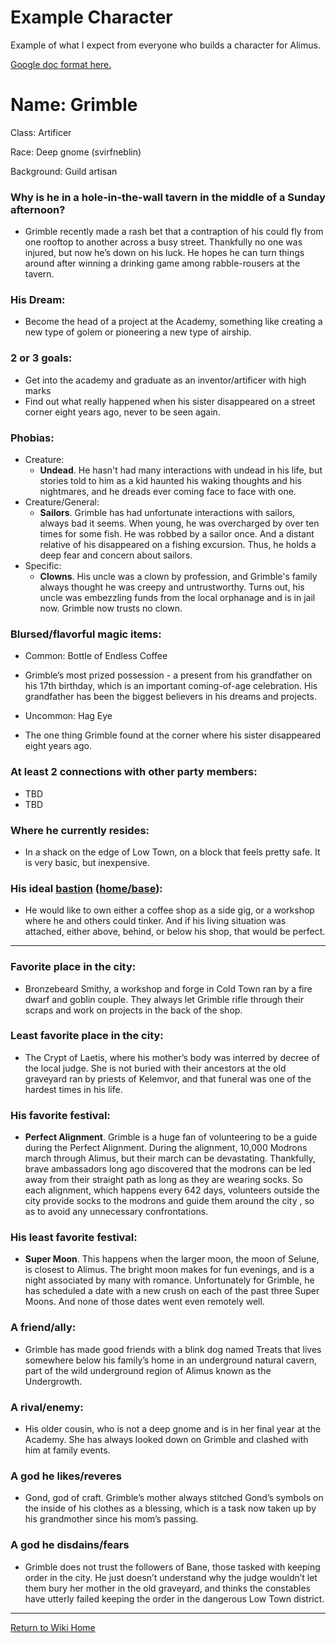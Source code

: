 # Example Character

Example of what I expect from everyone who builds a character for Alimus. 

[Google doc format here.](https://docs.google.com/document/d/139EMTInHm4qp8IjPIQasVY2Pz8qry4MuR3dknn3Q5xY/edit?tab=t.0)

# Name: Grimble

Class: Artificer

Race: Deep gnome (svirfneblin)

Background: Guild artisan

### Why is he in a hole-in-the-wall tavern in the middle of a Sunday afternoon? 

- Grimble recently made a rash bet that a contraption of his could fly from one rooftop to another across a busy street. Thankfully no one was injured, but now he’s down on his luck. He hopes he can turn things around after winning a drinking game among rabble-rousers at the tavern.

### His Dream:

- Become the head of a project at the Academy, something like creating a new type of golem or pioneering a new type of airship.

### 2 or 3 goals:

- Get into the academy and graduate as an inventor/artificer with high marks
- Find out what really happened when his sister disappeared on a street corner eight years ago, never to be seen again.

### Phobias:

- Creature:
	- **Undead**. He hasn't had many interactions with undead in his life, but stories told to him as a kid haunted his waking thoughts and his nightmares, and he dreads ever coming face to face with one.
- Creature/General:
	- **Sailors**. Grimble has had unfortunate interactions with sailors, always bad it seems. When young, he was overcharged by over ten times for some fish. He was robbed by a sailor once. And a distant relative of his disappeared on a fishing excursion. Thus, he holds a deep fear and concern about sailors.
- Specific:
	- **Clowns**. His uncle was a clown by profession, and Grimble's family always thought he was creepy and untrustworthy. Turns out, his uncle was embezzling funds from the local orphanage and is in jail now. Grimble now trusts no clown.

### Blursed/flavorful magic items:

- Common: Bottle of Endless Coffee

- Grimble’s most prized possession - a present from his grandfather on his 17th birthday, which is an important coming-of-age celebration. His grandfather has been the biggest believers in his dreams and projects.

- Uncommon: Hag Eye

- The one thing Grimble found at the corner where his sister disappeared eight years ago.

### At least 2 connections with other party members:

- TBD
- TBD

### Where he currently resides:

- In a shack on the edge of Low Town, on a block that feels pretty safe. It is very basic, but inexpensive.

### His ideal [bastion](https://dungeonsanddragonsfan.com/dnd-bastion-system/) ([home/base](https://www.dndbeyond.com/posts/1828-exploring-bastions-from-the-2024-dungeon-masters?srsltid=AfmBOopOp7I2BdPh3EE22r94J8JrWt1Dyk7r9HOMHFPJdO2Y2fshiu3P)):

- He would like to own either a coffee shop as a side gig, or a workshop where he and others could tinker. And if his living situation was attached, either above, behind, or below his shop, that would be perfect.

---

### Favorite place in the city:

- Bronzebeard Smithy, a workshop and forge in Cold Town ran by a fire dwarf and goblin couple. They always let Grimble rifle through their scraps and work on projects in the back of the shop.

### Least favorite place in the city:

- The Crypt of Laetis, where his mother’s body was interred by decree of the local judge. She is not buried with their ancestors at the old graveyard ran by priests of Kelemvor, and that funeral was one of the hardest times in his life.

### His favorite festival:
- **Perfect Alignment**. Grimble is a huge fan of volunteering to be a guide during the Perfect Alignment. During the alignment, 10,000 Modrons march through Alimus, but their march can be devastating. Thankfully, brave ambassadors long ago discovered that the modrons can be led away from their straight path as long as they are wearing socks. So each alignment, which happens every 642 days, volunteers outside the city provide socks to the modrons and guide them around the city , so as to avoid any unnecessary confrontations.

### His least favorite festival:
- **Super Moon**. This happens when the larger moon, the moon of Selune, is closest to Alimus. The bright moon makes for fun evenings, and is a night associated by many with romance. Unfortunately for Grimble, he has scheduled a date with a new crush on each of the past three Super Moons. And none of those dates went even remotely well.

### A friend/ally:

- Grimble has made good friends with a blink dog named Treats that lives somewhere below his family’s home in an underground natural cavern, part of the wild underground region of Alimus known as the Undergrowth.

### A rival/enemy:

- His older cousin, who is not a deep gnome and is in her final year at the Academy. She has always looked down on Grimble and clashed with him at family events.

### A god he likes/reveres

- Gond, god of craft. Grimble’s mother always stitched Gond’s symbols on the inside of his clothes as a blessing, which is a task now taken up by his grandmother since his mom’s passing.

### A god he disdains/fears

- Grimble does not trust the followers of Bane, those tasked with keeping order in the city. He just doesn’t understand why the judge wouldn’t let them bury her mother in the old graveyard, and thinks the constables have utterly failed keeping the order in the dangerous Low Town district.

***
[Return to Wiki Home](https://isaaclepley.github.io/Alimus-Public)
